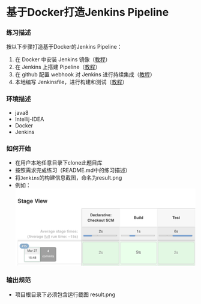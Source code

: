 # 基于Docker打造Jenkins Pipeline

### 练习描述

按以下步骤打造基于Docker的Jenkins Pipeline：

1. 在 Docker 中安装 Jenkins 镜像（[教程](https://www.jianshu.com/p/164c7258294c)）
1. 在 Jenkins 上搭建 Pipeline（[教程](https://www.xncoding.com/2017/03/22/fullstack/jenkins02.html)）
1. 在 github 配置 webhook 对 Jenkins 进行持续集成（[教程](https://www.jianshu.com/p/5879816dea49)）
1. 本地编写 Jenkinsfile，进行构建和测试（[教程](https://www.w3cschool.cn/jenkins/jenkins-qc8a28op.html)）


### 环境描述
- java8
- Intellij-IDEA
- Docker
- Jenkins

### 如何开始
- 在用户本地任意目录下clone此题目库
- 按照需求完成练习（README.md中的练习描述）
- 将`Jenkins`的构建信息截图，命名为result.png
- 例如：
![](https://raw.githubusercontent.com/tws-online-quiz/docker-practice/master/example.png)

### 输出规范
- 项目根目录下必须包含运行截图 result.png